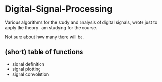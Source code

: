 # Digital-Signal-Processing
Various algorithms for the study and analysis of digital signals, wrote just to apply the theory I am studying for the course. 

Not sure about how many there will be.

## (short) table of functions

- signal definition
- signal plotting 
- signal convolution
